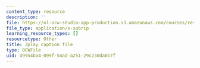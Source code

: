 ```yaml
---
content_type: resource
description: ''
file: https://ol-ocw-studio-app-production.s3.amazonaws.com/courses/res-ll-005-mathematics-of-big-data-and-machine-learning-january-iap-2020/49954ba4099f54ada25129c230da017f_iCAZLl6nq4c.vtt
file_type: application/x-subrip
learning_resource_types: []
resourcetype: Other
title: 3play caption file
type: OCWFile
uid: 49954ba4-099f-54ad-a251-29c230da017f
---
```

